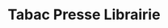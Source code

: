 ---
title: "Tabac Presse Librairie"
url: /pinet/tabac-presse-librairie/
shop: marchand de journaux
---